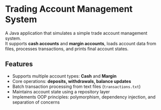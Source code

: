 # Trading Account Management System
A Java application that simulates a simple trade account management system.  
It supports **cash accounts** and **margin accounts**, loads account data from files, processes transactions, and prints final account states.

## Features
- Supports multiple account types: **Cash** and **Margin**  
- Core operations: **deposits, withdrawals, balance updates**  
- Batch transaction processing from text files (`transactions.txt`)  
- Maintains account state using a  repository layer 
- Implements OOP principles: polymorphism, dependency injection, and separation of concerns  

